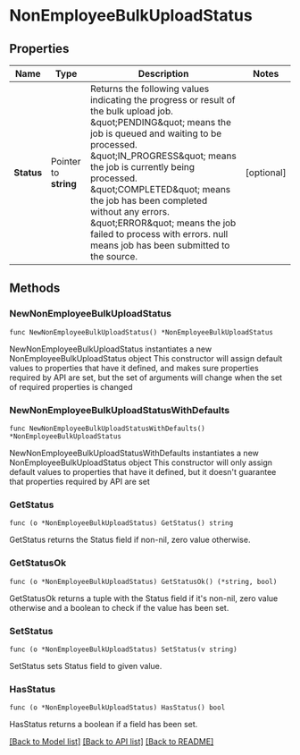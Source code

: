 # NonEmployeeBulkUploadStatus

## Properties

Name | Type | Description | Notes
------------ | ------------- | ------------- | -------------
**Status** | Pointer to **string** | Returns the following values indicating the progress or result of the bulk upload job. \&quot;PENDING\&quot; means the job is queued and waiting to be processed. \&quot;IN_PROGRESS\&quot; means the job is currently being processed. \&quot;COMPLETED\&quot; means the job has been completed without any errors. \&quot;ERROR\&quot; means the job failed to process with errors. null means job has been submitted to the source.  | [optional] 

## Methods

### NewNonEmployeeBulkUploadStatus

`func NewNonEmployeeBulkUploadStatus() *NonEmployeeBulkUploadStatus`

NewNonEmployeeBulkUploadStatus instantiates a new NonEmployeeBulkUploadStatus object
This constructor will assign default values to properties that have it defined,
and makes sure properties required by API are set, but the set of arguments
will change when the set of required properties is changed

### NewNonEmployeeBulkUploadStatusWithDefaults

`func NewNonEmployeeBulkUploadStatusWithDefaults() *NonEmployeeBulkUploadStatus`

NewNonEmployeeBulkUploadStatusWithDefaults instantiates a new NonEmployeeBulkUploadStatus object
This constructor will only assign default values to properties that have it defined,
but it doesn't guarantee that properties required by API are set

### GetStatus

`func (o *NonEmployeeBulkUploadStatus) GetStatus() string`

GetStatus returns the Status field if non-nil, zero value otherwise.

### GetStatusOk

`func (o *NonEmployeeBulkUploadStatus) GetStatusOk() (*string, bool)`

GetStatusOk returns a tuple with the Status field if it's non-nil, zero value otherwise
and a boolean to check if the value has been set.

### SetStatus

`func (o *NonEmployeeBulkUploadStatus) SetStatus(v string)`

SetStatus sets Status field to given value.

### HasStatus

`func (o *NonEmployeeBulkUploadStatus) HasStatus() bool`

HasStatus returns a boolean if a field has been set.


[[Back to Model list]](../README.md#documentation-for-models) [[Back to API list]](../README.md#documentation-for-api-endpoints) [[Back to README]](../README.md)


